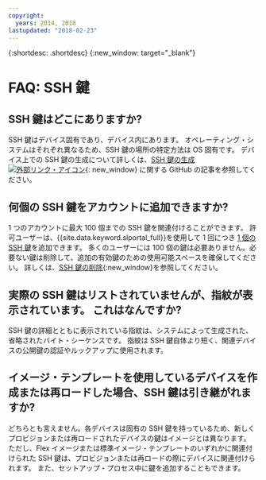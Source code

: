 ```yaml
---
copyright:
  years: 2014, 2018
lastupdated: "2018-02-23"
---
```


{:shortdesc: .shortdesc}
{:new_window: target="_blank"}

# FAQ: SSH 鍵

## SSH 鍵はどこにありますか?

SSH 鍵はデバイス固有であり、デバイス内にあります。 オペレーティング・システムはそれぞれ異なるため、SSH 鍵の場所の特定方法は OS 固有です。 デバイス上での SSH 鍵の生成について詳しくは、[SSH 鍵の生成 ![外部リンク・アイコン](../../icons/launch-glyph.svg "外部リンク・アイコン")](https://help.github.com/articles/generating-ssh-keys#platform-windows){: new_window} に関する GitHub の記事を参照してください。

## 何個の SSH 鍵をアカウントに追加できますか?

1 つのアカウントに最大 100 個までの SSH 鍵を関連付けることができます。 許可ユーザーは、{{site.data.keyword.slportal_full}}を使用して 1 回につき [1 個の SSH 鍵](add-ssh-key.html)を追加できます。 多くのユーザーには 100 個の鍵は必要ありません。必要ない鍵は削除して、追加の有効鍵のための使用可能スペースを確保してください。 詳しくは、[SSH 鍵の削除](remove-ssh-key.html){:new_window}を参照してください。

## 実際の SSH 鍵はリストされていませんが、指紋が表示されています。 これはなんですか?

SSH 鍵の詳細とともに表示されている指紋は、システムによって生成された、省略されたバイト・シーケンスです。 指紋は SSH 鍵自体より短く、関連デバイスの公開鍵の認証やルックアップに使用されます。

## イメージ・テンプレートを使用しているデバイスを作成または再ロードした場合、SSH 鍵は引き継がれますか?

どちらとも言えません。各デバイスは固有の SSH 鍵を持っているため、新しくプロビジョンまたは再ロードされたデバイスの鍵はイメージとは異なります。  ただし、Flex イメージまたは標準イメージ・テンプレートのいずれかに関連付けられた SSH 鍵は、プロビジョンまたは再ロードの際にデバイスに関連付けられます。 また、セットアップ・プロセス中に鍵を追加することもできます。
